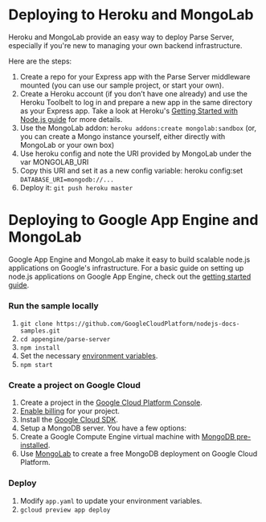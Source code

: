 # Deploying to Heroku and MongoLab

Heroku and MongoLab provide an easy way to deploy Parse Server, especially if you're new to managing your own backend infrastructure.

Here are the steps:

1. Create a repo for your Express app with the Parse Server middleware mounted (you can use our sample project, or start your own).
2. Create a Heroku account (if you don’t have one already) and use the Heroku Toolbelt to log in and prepare a new app in the same directory as your Express app. Take a look at Heroku's [Getting Started with Node.js guide](https://devcenter.heroku.com/articles/getting-started-with-nodejs#introduction) for more details.
3. Use the MongoLab addon: `heroku addons:create mongolab:sandbox` (or, you can create a Mongo instance yourself, either directly with MongoLab or your own box)
4. Use heroku config and note the URI provided by MongoLab under the var MONGOLAB_URI
5. Copy this URI and set it as a new config variable: heroku config:set `DATABASE_URI=mongodb://...`
6. Deploy it: `git push heroku master`

# Deploying to Google App Engine and MongoLab

Google App Engine and MongoLab make it easy to build scalable node.js applications on Google's infrastructure. For a basic guide on setting up node.js applications on Google App Engine, check out the [getting started guide](https://cloud.google.com/nodejs/getting-started/hello-world).

### Run the sample locally

1. `git clone https://github.com/GoogleCloudPlatform/nodejs-docs-samples.git`
2. `cd appengine/parse-server`
3. `npm install`
4. Set the necessary [environment variables](https://github.com/GoogleCloudPlatform/nodejs-docs-samples/blob/master/appengine/parse-server/server.js#L23).
5. `npm start`

### Create a project on Google Cloud

1. Create a project in the [Google Cloud Platform Console](https://console.cloud.google.com/).
2. [Enable billing](https://console.cloud.google.com/project/_/settings) for your project.
3. Install the [Google Cloud SDK](https://cloud.google.com/sdk/).
4. Setup a MongoDB server.  You have a few options:
  1. Create a Google Compute Engine virtual machine with [MongoDB pre-installed](https://cloud.google.com/launcher/?q=mongodb).
  2. Use [MongoLab](https://mongolab.com/google/) to create a free MongoDB deployment on Google Cloud Platform.

### Deploy

1. Modify `app.yaml` to update your environment variables. 
2. `gcloud preview app deploy`


